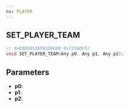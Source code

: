 ```yaml
---
ns: PLAYER
---
```

## SET_PLAYER_TEAM

```c
// 0xE8DD8536F01DE600 0x725ADCF2
void SET_PLAYER_TEAM(Any p0, Any p1, Any p2);
```

## Parameters
* **p0**:
* **p1**:
* **p2**:
